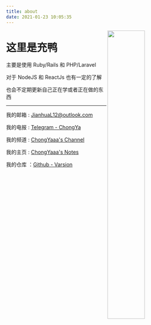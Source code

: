 ```yaml
---
title: about
date: 2021-01-23 10:05:35
---
```



  <img align="right" src="https://github-readme-stats.vercel.app/api?username=Varsion&show_icons=true" width="45%" />







# 这里是充鸭


主要是使用 Ruby/Rails 和 PHP/Laravel



对于 NodeJS 和 ReactJs 也有一定的了解


也会不定期更新自己正在学或者正在做的东西


---

我的邮箱  : JianhuaL12@outlook.com



我的电报   : [Telegram - ChongYa](https://t.me/Varsion)



我的频道  : [ChongYaaa's Channel](https://t.me/cynight)



我的主页  : [ChongYaaa's Notes](https://blog.varsion.cn)



我的仓库 ：[Github - Varsion](https://github.com/Varsion)

